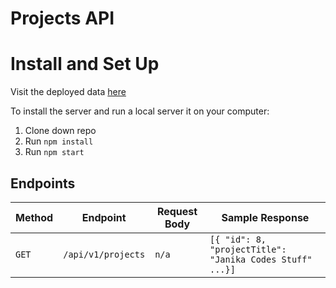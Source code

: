 # Projects API

# Install and Set Up

Visit the deployed data [here](https://janika-project-data.herokuapp.com/api/v1/projects)

To install the server and run a local server it on your computer:

1) Clone down repo
2) Run `npm install`
3) Run `npm start`


## Endpoints

| Method | Endpoint | Request Body | Sample Response |
--- | --- | --- | ---
`GET` | `/api/v1/projects` | `n/a` | `[{ "id": 8, "projectTitle": "Janika Codes Stuff" ...}]`



